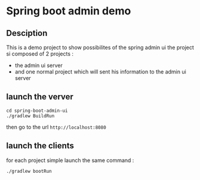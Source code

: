 # Spring boot admin demo

## Desciption

This is a demo project to show possibilites of the spring admin ui
the project si composed of 2 projects :
* the admin ui server
* and one normal project which will sent his information to the admin ui server

## launch the verver

```
cd spring-boot-admin-ui
./gradlew BuildRun
```
then go to the url `http://localhost:8080`

## launch the clients

for each project simple launch the same command :
```
./gradlew bootRun
```
